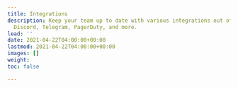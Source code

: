 ```yaml
---
title: Integrations
description: Keep your team up to date with various integrations out of the box. Slack,
  Discord, Telegram, PagerDuty, and more.
lead: ''
date: 2021-04-22T04:00:00+00:00
lastmod: 2021-04-22T04:00:00+00:00
images: []
weight: 
toc: false

---
```

